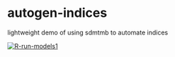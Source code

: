 # autogen-indices
lightweight demo of using sdmtmb to automate indices

[![R-run-models1](https://github.com/DFO-NOAA-Pacific/autogen-indices/actions/workflows/R-run-models-a.yml/badge.svg)](https://github.com/DFO-NOAA-Pacific/autogen-indices/actions/workflows/R-run-models-a.yml)
